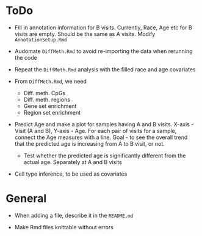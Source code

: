 # ToDo

- Fill in annotation information for B visits. Currently, Race, Age etc for B visits are empty. Should be the same as A visits. Modify `AnnotationSetup.Rmd`

- Audomate `DiffMeth.Rmd` to avoid re-importing the data when rerunning the code

- Repeat the `DiffMeth.Rmd` analysis with the filled race and age covariates

- From `DiffMeth.Rmd`, we need
    - Diff. meth. CpGs
    - Diff. meth. regions
    - Gene set enrichment
    - Region set enrichment

- Predict Age and make a plot for samples having A and B visits. X-axis - Visit (A and B), Y-axis - Age. For each pair of visits for a sample, connect the Age measures with a line. Goal - to see the overall trend that the predicted age is increasing from A to B visit, or not.
    - Test whether the predicted age is significantly different from the actual age. Separately at A and B visits

- Cell type inference, to be used as covariates


# General

- When adding a file, describe it in the `README.md`

- Make Rmd files knittable without errors